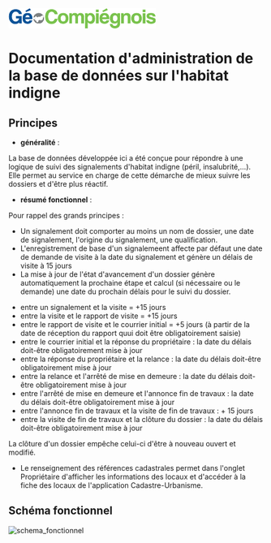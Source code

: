 ![picto](/doc/img/Logo_web-GeoCompiegnois.png)

# Documentation d'administration de la base de données sur l'habitat indigne #

## Principes
  * **généralité** :

La base de données développée ici a été conçue pour répondre à une logique de suivi des signalements d'habitat indigne (péril, insalubrité,...). Elle permet au service en charge de cette démarche de mieux suivre les dossiers et d'être plus réactif. 
 
 * **résumé fonctionnel** :

Pour rappel des grands principes :

* Un signalement doit comporter au moins un nom de dossier, une date de signalement, l'origine du signalement, une qualification.
* L'enregistrement de base d'un signalemeent affecte par défaut une date de demande de visite à la date du signalement et génère un délais de visite à 15 jours
* La mise à jour de l'état d'avancement d'un dossier génère automatiquement la prochaine étape et calcul (si nécessaire ou le demande) une date du prochain délais pour le suivi du dossier.

- entre un signalement et la visite = +15 jours
- entre la visite et le rapport de visite = +15 jours
- entre le rapport de visite et le courrier initial = +5 jours (à partir de la date de réception du rapport quui doit être obligatoirement saisie)
- entre le courrier initial et la réponse du propriétaire : la date du délais doit-être obligatoirement mise à jour
- entre la réponse du propriétaire et la relance : la date du délais doit-être obligatoirement mise à jour
- entre la relance et l'arrêté de mise en demeure : la date du délais doit-être obligatoirement mise à jour
- entre l'arrêté de mise en demeure et l'annonce fin de travaux : la date du délais doit-être obligatoirement mise à jour
- entre l'annonce fin de travaux et la visite de fin de travaux : + 15 jours
- entre la visite de fin de travaux et la clôture du dossier : la date du délais doit-être obligatoirement mise à jour

La clôture d'un dossier empêche celui-ci d'être à nouveau ouvert et modifié.

* Le renseignement des références cadastrales permet dans l'onglet Propriétaire d'afficher les informations des locaux et d'accéder à la fiche des locaux de l'application Cadastre-Urbanisme.

## Schéma fonctionnel

![schema_fonctionnel](img/schema_fonctionnel_amt_fon_eco.png)
